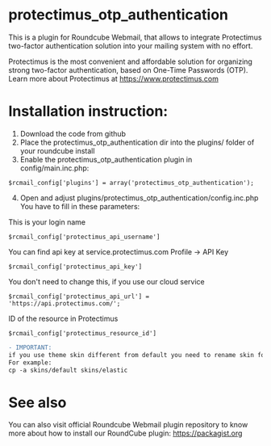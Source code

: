 # protectimus_otp_authentication

This is a plugin for Roundcube Webmail, that allows to integrate Protectimus two-factor authentication solution into your mailing system with no effort.

Protectimus is the most convenient and affordable solution for organizing strong two-factor authentication, based on One-Time Passwords (OTP).
Learn more about Protectimus at https://www.protectimus.com

# Installation instruction:
1. Download the code from github
1. Place the protectimus_otp_authentication dir into the plugins/ folder of your roundcube install
2. Enable the protectimus_otp_authentication plugin in config/main.inc.php:

```$rcmail_config['plugins'] = array('protectimus_otp_authentication');```

4. Open and adjust plugins/protectimus_otp_authentication/config.inc.php
You have to fill in these parameters:

This is your login name

```$rcmail_config['protectimus_api_username']```

You can find api key at service.protectimus.com Profile -> API Key

```$rcmail_config['protectimus_api_key']```

You don't need to change this, if you use our cloud service

```$rcmail_config['protectimus_api_url'] = 'https://api.protectimus.com/';```

ID of the resource in Protectimus

```$rcmail_config['protectimus_resource_id']```

```diff
- IMPORTANT:
if you use theme skin different from default you need to rename skin folder in this plugin.
For example:
cp -a skins/default skins/elastic
```

# See also
You can also visit official Roundcube Webmail plugin repository to know more about how to install our RoundCube plugin:
https://packagist.org
